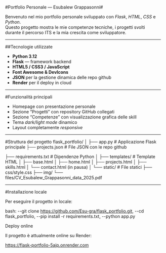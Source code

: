 #Portfolio Personale — Esubalew Grappasonni#

Benvenuto nel mio portfolio personale sviluppato con *Flask*, *HTML*, *CSS* e *Python*.  
Questo progetto mostra le mie competenze tecniche, i progetti svolti durante il percorso ITS e la mia crescita come sviluppatore.

---

##Tecnologie utilizzate

- **Python 3.12**
- **Flask** — framework backend
- **HTML5 / CSS3 / JavaScript**
- **Font Awesome & DevIcons**
- **JSON** per la gestione dinamica delle repo github
- **Render** per il deploy in cloud

---

#Funzionalità principali

- Homepage con presentazione personale
- Sezione “Progetti” con repository GitHub collegati
- Sezione “Competenze” con visualizzazione grafica delle skill
- Tema *dark/light mode* dinamico
- Layout completamente *responsive*

---

#Struttura del progetto
flask_portfolio/
│
├── app.py # Applicazione Flask principale
├── projects.json # File JSON con le repo github

├── requirements.txt # Dipendenze Python
│
├── templates/ # Template HTML
│ ├── base.html
│ ├── home.html
│ ├── projects.html
│ ├── skills.html
│ └── contact.html (in pausa)
│
└── static/ # File statici
├── css/style.css
├── img/
└── files/CV_Esubalew_Grappasonni_data_2025.pdf



---

#Installazione locale

Per eseguire il progetto in locale:

bash:
--git clone https://github.com/Esu-gra/flask_portfolio.git,
--cd flask_portfolio,
--pip install -r requirements.txt,
--python app.py


Deploy online

Il progetto è attualmente online su Render:

https://flask-portfolio-5ajp.onrender.com


